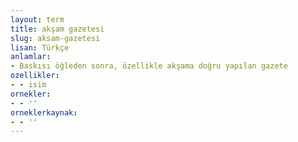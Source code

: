 ```yaml
---
layout: term
title: akşam gazetesi
slug: aksam-gazetesi
lisan: Türkçe
anlamlar:
- Baskısı öğleden sonra, özellikle akşama doğru yapılan gazete
ozellikler:
- - isim
ornekler:
- - ''
orneklerkaynak:
- - ''
---
```

